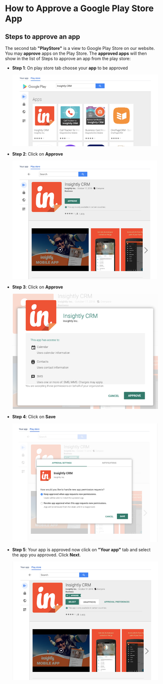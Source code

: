 # How to Approve a Google Play Store App

## Steps to approve an app

The second tab **"PlayStore"** is a view to Google Play Store on our website. You may **approve** apps on the Play Store. The **approved apps** will then show in the list of Steps to approve an app from the play store:

* **Step 1**: On play store tab choose your **app** to be approved

    ![Device Template](../../../assets/OLD_DASHBOARD/5_DT.png)

* **Step 2**: Click on **Approve**

    ![Device Template](../../../assets/OLD_DASHBOARD/6_DT.png)

* **Step 3**: Click on **Approve**

    ![Device Template](../../../assets/OLD_DASHBOARD/7_DT.png)

* **Step 4**: Click on **Save**

    ![Device Template](../../../assets/OLD_DASHBOARD/8_DT.png)

* **Step 5**: Your app is approved now click on **"Your app"** tab and select the app you approved. Click **Next**.

    ![Device Template](../../../assets/OLD_DASHBOARD/9_DT.png)
